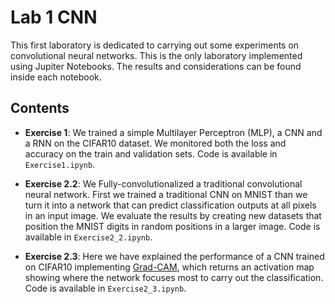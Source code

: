 # Lab 1 CNN
This first laboratory is dedicated to carrying out some 
experiments on convolutional neural networks.
This is the only laboratory implemented using Jupiter Notebooks.
The results and considerations can be found inside each notebook.

## Contents
* **Exercise 1**:
We trained a simple Multilayer Perceptron (MLP), a CNN and a RNN on the 
CIFAR10 dataset. We monitored both the loss and accuracy
on the train and validation sets. Code is available in `Exercise1.ipynb`.

* **Exercise 2.2**: 
We Fully-convolutionalized a traditional convolutional neural network. 
First we trained a traditional CNN on MNIST than we turn it into a 
network that can predict classification outputs at all pixels in an 
input image. We evaluate the results by creating new datasets that position the MNIST
digits in random positions in a larger image. Code is available in `Exercise2_2.ipynb`.

* **Exercise 2.3**: 
Here we have explained the performance of a CNN trained on CIFAR10 implementing
[Grad-CAM](https://arxiv.org/abs/1610.02391), which returns an activation 
map showing where the network focuses most to carry out the classification.
Code is available in `Exercise2_3.ipynb`.